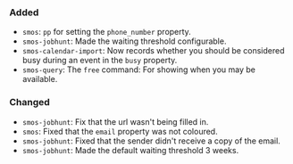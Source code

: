 ### Added

* `smos`: `pp` for setting the `phone_number` property.
* `smos-jobhunt`: Made the waiting threshold configurable.
* `smos-calendar-import`: Now records whether you should be considered busy during an event in the `busy` property.
* `smos-query`: The `free` command: For showing when you may be available.

### Changed

* `smos-jobhunt`: Fix that the url wasn't being filled in.
* `smos`: Fixed that the `email` property was not coloured.
* `smos-jobhunt`: Fixed that the sender didn't receive a copy of the email.
* `smos-jobhunt`: Made the default waiting threshold 3 weeks.

